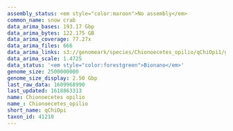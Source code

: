 ```yaml
---
assembly_status: <em style="color:maroon">No assembly</em>
common_name: snow crab
data_arima_bases: 193.17 Gbp
data_arima_bytes: 122.175 GB
data_arima_coverage: 77.27x
data_arima_files: 666
data_arima_links: s3://genomeark/species/Chionoecetes_opilio/qChiOpi1/genomic_data/arima/<br>
data_arima_scale: 1.4725
data_status: '<em style="color:forestgreen">Bionano</em>'
genome_size: 2500000000
genome_size_display: 2.50 Gbp
last_raw_data: 1609968990
last_updated: 1618863313
name: Chionoecetes opilio
name_: Chionoecetes_opilio
short_name: qChiOpi
taxon_id: 41210
---
```

